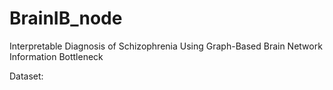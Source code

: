# BrainIB_node
Interpretable Diagnosis of Schizophrenia Using Graph-Based Brain Network Information Bottleneck

Dataset:

